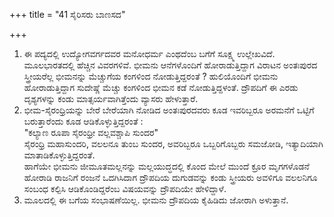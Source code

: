 +++
title = "41 ಸೈರಿಸರು ಬಾಣಸದ"

+++
1. ಈ ಪದ್ಯದಲ್ಲಿ ಉದ್ಯೋಗವರ್ಗದವರ ಮನೋಧರ್ಮ ಎಂಥದೆಂಬ ಬಗೆಗೆ ಸೂಕ್ಷ್ಮ ಉಲ್ಲೇಖವಿದೆ. ಮೂಲಭಾರತದಲ್ಲಿ ಹೆಚ್ಚಿನ ವಿವರಗಳಿವೆ. ಭೀಮನು ಆನೆಗಳೊಂದಿಗೆ ಹೋರಾಡುತ್ತಿದ್ದಾಗ ವಿರಾಟನ ಅಂತಃಪುರದ ಸ್ತ್ರೀಯರೆಲ್ಲ ಭೀಮನನ್ನು ಮೆಚ್ಚುಗೆಯ ಕಂಗಳಿಂದ ನೋಡುತ್ತಿದ್ದರಂತೆ ? ಹುಲಿಯೊಂದಿಗೆ ಭೀಮನು ಹೋರಾಡುತ್ತಿದ್ದಾಗ ಸುದೇಷ್ಣೆ ಮೆಚ್ಚು ಕಂಗಳಿಂದ ಭೀಮನ ಕಡೆ ನೋಡುತ್ತಿದ್ದಳಂತೆ. ದ್ರೌಪದಿಗೆ ಈ ಎರಡು ದೃಶ್ಯಗಳನ್ನು ಕಂಡು ಮಾತ್ಸರ್ಯವಾಗಿತ್ತೆಂದು ವ್ಯಾಸರು ಹೇಳುತ್ತಾರೆ.  
2. ಭೀಮ-ಸೈರಂಧ್ರಿಯನ್ನು ಬೇರೆ ಬೇರೆಯಾಗಿ ನೋಡಿದ ಅಂತಃಪುರದವರು ಕೂಡ ಇವರಿಬ್ಬರೂ ಅರಮನೆಗೆ ಒಟ್ಟಿಗೆ ಬರುತ್ತಾರೆಂದು ಕೂಡ ಆಡಿಕೊಳ್ಳುತ್ತಿದ್ದರಂತೆ :  
"ಕಲ್ಯಾಣ ರೂಪಾ ಸೈರಂಧ್ರೀ ವಲ್ಲವಶ್ಚಾಪಿ ಸುಂದರ"  
ಸೈರಂಧ್ರಿ ಮಹಾಸುಂದರಿ, ವಲಲನೂ ತುಂಬ ಸುಂದರ, ಅವರಿಬ್ಬರೂ ಒಬ್ಬರಿಗೊಬ್ಬರು ಸಮಜೋಡಿ, ಇತ್ಯಾದಿಯಾಗಿ ಮಾತಾಡಿಕೊಳ್ಳುತ್ತಿದ್ದರಂತೆ.  
ಹಾಗೆಯೇ ಭೀಮನು ಜೀಮೂತಮಲ್ಲನನ್ನು ಮಲ್ಲಯುದ್ಧದಲ್ಲಿ ಕೊಂದ ಮೇಲೆ ಮುಂದೆ ಕ್ರೂರ ಮೃಗಗಳೊಡನೆ ಹೋರಾಡಿ ರಾಜನಿಗೆ ರಂಜನೆ ಒದಗಿಸಿದಾಗ ದ್ರೌಪದಿಯ ದುಗುಡವನ್ನು ಕಂಡು ಸ್ತ್ರೀಯರು ಅವಳಿಗೂ ವಲಲನಿಗೂ ಸಂಬಂಧ ಕಲ್ಪಿಸಿ ಆಡಿಕೊಂಡಿದ್ದರೆಂಬ ವಿಷಯವನ್ನು ದ್ರೌಪದಿಯೇ ಹೇಳಿದ್ದಾಳೆ.  
3. ಮೂಲದಲ್ಲಿ ಈ ಬಗೆಯ ಸಂಭಾಷಣೆಯಿಲ್ಲ. ಭೀಮನು ದ್ರೌಪದಿಯ ಕೈಹಿಡಿದು ಜೋರಾಗಿ ಅಳುತ್ತಾನೆ.